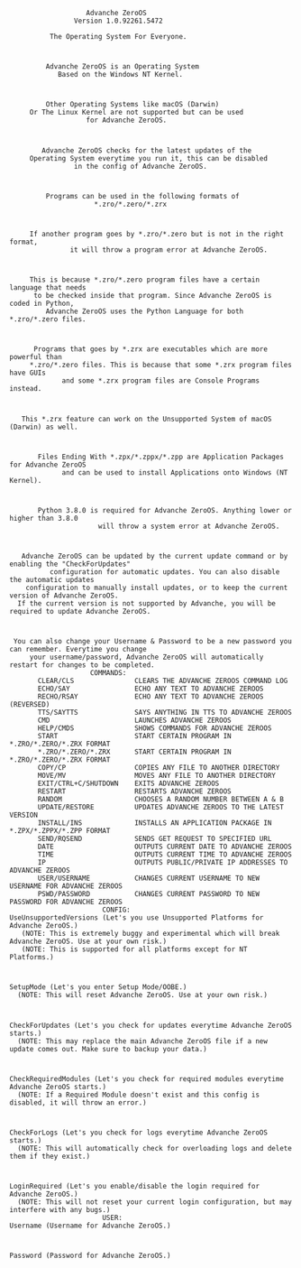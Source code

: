                        Advanche ZeroOS
                    Version 1.0.92261.5472

              The Operating System For Everyone.
#
             Advanche ZeroOS is an Operating System
                Based on the Windows NT Kernel.
#
             Other Operating Systems like macOS (Darwin)
         Or The Linux Kernel are not supported but can be used
                       for Advanche ZeroOS.
#
            Advanche ZeroOS checks for the latest updates of the
         Operating System everytime you run it, this can be disabled
                    in the config of Advanche ZeroOS.
#
             Programs can be used in the following formats of
                         *.zro/*.zero/*.zrx
#
         If another program goes by *.zro/*.zero but is not in the right format,
                   it will throw a program error at Advanche ZeroOS.
#
         This is because *.zro/*.zero program files have a certain language that needs
          to be checked inside that program. Since Advanche ZeroOS is coded in Python,
             Advanche ZeroOS uses the Python Language for both *.zro/*.zero files.
#
          Programs that goes by *.zrx are executables which are more powerful than
         *.zro/*.zero files. This is because that some *.zrx program files have GUIs
                 and some *.zrx program files are Console Programs instead.
#
       This *.zrx feature can work on the Unsupported System of macOS (Darwin) as well.
#
           Files Ending With *.zpx/*.zppx/*.zpp are Application Packages for Advanche ZeroOS
                 and can be used to install Applications onto Windows (NT Kernel).
#
           Python 3.8.0 is required for Advanche ZeroOS. Anything lower or higher than 3.8.0
                          will throw a system error at Advanche ZeroOS.
#
       Advanche ZeroOS can be updated by the current update command or by enabling the "CheckForUpdates"
              configuration for automatic updates. You can also disable the automatic updates
        configuration to manually install updates, or to keep the current version of Advanche ZeroOS.
      If the current version is not supported by Advanche, you will be required to update Advanche ZeroOS.
#
     You can also change your Username & Password to be a new password you can remember. Everytime you change
         your username/password, Advanche ZeroOS will automatically restart for changes to be completed.
                        COMMANDS:
           CLEAR/CLS               CLEARS THE ADVANCHE ZEROOS COMMAND LOG
           ECHO/SAY                ECHO ANY TEXT TO ADVANCHE ZEROOS
           RECHO/RSAY              ECHO ANY TEXT TO ADVANCHE ZEROOS (REVERSED)
           TTS/SAYTTS              SAYS ANYTHING IN TTS TO ADVANCHE ZEROOS
           CMD                     LAUNCHES ADVANCHE ZEROOS
           HELP/CMDS               SHOWS COMMANDS FOR ADVANCHE ZEROOS
           START                   START CERTAIN PROGRAM IN *.ZRO/*.ZERO/*.ZRX FORMAT
           *.ZRO/*.ZERO/*.ZRX      START CERTAIN PROGRAM IN *.ZRO/*.ZERO/*.ZRX FORMAT
           COPY/CP                 COPIES ANY FILE TO ANOTHER DIRECTORY
           MOVE/MV                 MOVES ANY FILE TO ANOTHER DIRECTORY
           EXIT/CTRL+C/SHUTDOWN    EXITS ADVANCHE ZEROOS
           RESTART                 RESTARTS ADVANCHE ZEROOS
           RANDOM                  CHOOSES A RANDOM NUMBER BETWEEN A & B
           UPDATE/RESTORE          UPDATES ADVANCHE ZEROOS TO THE LATEST VERSION
           INSTALL/INS             INSTALLS AN APPLICATION PACKAGE IN *.ZPX/*.ZPPX/*.ZPP FORMAT
           SEND/RQSEND             SENDS GET REQUEST TO SPECIFIED URL
           DATE                    OUTPUTS CURRENT DATE TO ADVANCHE ZEROOS
           TIME                    OUTPUTS CURRENT TIME TO ADVANCHE ZEROOS
           IP                      OUTPUTS PUBLIC/PRIVATE IP ADDRESSES TO ADVANCHE ZEROOS
           USER/USERNAME           CHANGES CURRENT USERNAME TO NEW USERNAME FOR ADVANCHE ZEROOS 
           PSWD/PASSWORD           CHANGES CURRENT PASSWORD TO NEW PASSWORD FOR ADVANCHE ZEROOS
                           CONFIG:
    UseUnsupportedVersions (Let's you use Unsupported Platforms for Advanche ZeroOS.)
       (NOTE: This is extremely buggy and experimental which will break Advanche ZeroOS. Use at your own risk.)
       (NOTE: This is supported for all platforms except for NT Platforms.)
#
    SetupMode (Let's you enter Setup Mode/OOBE.)
      (NOTE: This will reset Advanche ZeroOS. Use at your own risk.)
#
    CheckForUpdates (Let's you check for updates everytime Advanche ZeroOS starts.)
      (NOTE: This may replace the main Advanche ZeroOS file if a new update comes out. Make sure to backup your data.)
#
    CheckRequiredModules (Let's you check for required modules everytime Advanche ZeroOS starts.)
      (NOTE: If a Required Module doesn't exist and this config is disabled, it will throw an error.)
#
    CheckForLogs (Let's you check for logs everytime Advanche ZeroOS starts.)
      (NOTE: This will automatically check for overloading logs and delete them if they exist.)
#
    LoginRequired (Let's you enable/disable the login required for Advanche ZeroOS.)
      (NOTE: This will not reset your current login configuration, but may interfere with any bugs.)
                           USER:
    Username (Username for Advanche ZeroOS.)
#
    Password (Password for Advanche ZeroOS.)

